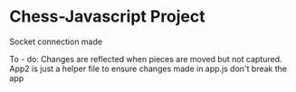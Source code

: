﻿# Chess-Javascript Project
Socket connection made

To - do:
Changes are reflected when pieces are moved but not captured. 
App2 is just a helper file to ensure  changes made in app.js don't break the app
